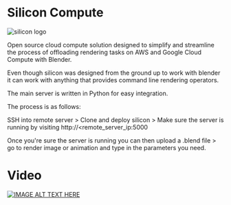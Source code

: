 # Silicon Compute
![silicon logo](https://i.imgur.com/XhUrBqz.png)

Open source cloud compute solution designed to simplify and streamline the process of offloading rendering tasks on AWS and Google Cloud Compute with Blender.

Even though silicon was designed from the ground up to work with blender it can work with anything that provides command line rendering operators.

The main server is written in Python for easy integration.

The process is as follows:

SSH into remote server > Clone and deploy silicon > Make sure the server is running by visiting http://<remote_server_ip:5000

Once you're sure the server is running you can then upload a .blend file > go to render image or animation and type in the parameters you need.

# Video
[![IMAGE ALT TEXT HERE](https://img.youtube.com/vi/Gi41kjjyGbU/0.jpg)](https://www.youtube.com/watch?v=Gi41kjjyGbU)
